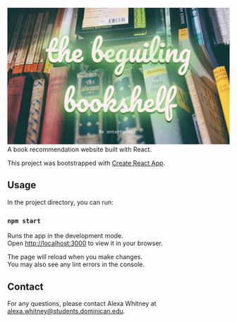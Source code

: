 ![](public/bookshelf.jpeg)
A book recommendation website built with React.

This project was bootstrapped with [Create React App](https://github.com/facebook/create-react-app).

## Usage

In the project directory, you can run:

### `npm start`

Runs the app in the development mode.\
Open [http://localhost:3000](http://localhost:3000) to view it in your browser.

The page will reload when you make changes.\
You may also see any lint errors in the console.

## Contact

For any questions, please contact Alexa Whitney at [alexa.whitney@students.dominican.edu](http://localhost:3000).

